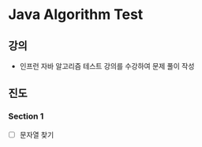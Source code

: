 # Java Algorithm Test

## 강의
- 인프런 자바 알고리즘 테스트 강의를 수강하여 문제 풀이 작성

## 진도

### Section 1
- [ ] 문자열 찾기

